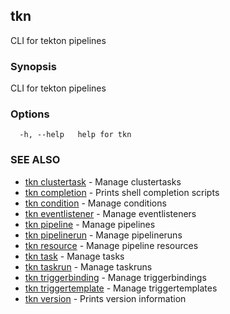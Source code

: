 ## tkn

CLI for tekton pipelines

### Synopsis

CLI for tekton pipelines

### Options

```
  -h, --help   help for tkn
```

### SEE ALSO

* [tkn clustertask](tkn_clustertask.md)	 - Manage clustertasks
* [tkn completion](tkn_completion.md)	 - Prints shell completion scripts
* [tkn condition](tkn_condition.md)	 - Manage conditions
* [tkn eventlistener](tkn_eventlistener.md)	 - Manage eventlisteners
* [tkn pipeline](tkn_pipeline.md)	 - Manage pipelines
* [tkn pipelinerun](tkn_pipelinerun.md)	 - Manage pipelineruns
* [tkn resource](tkn_resource.md)	 - Manage pipeline resources
* [tkn task](tkn_task.md)	 - Manage tasks
* [tkn taskrun](tkn_taskrun.md)	 - Manage taskruns
* [tkn triggerbinding](tkn_triggerbinding.md)	 - Manage triggerbindings
* [tkn triggertemplate](tkn_triggertemplate.md)	 - Manage triggertemplates
* [tkn version](tkn_version.md)	 - Prints version information

